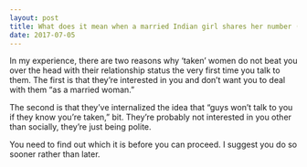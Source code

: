 ```yaml
---
layout: post
title: What does it mean when a married Indian girl shares her number (not fake) during a random approach?
date: 2017-07-05
---
```


<p>In my experience, there are two reasons why ‘taken’ women do not beat you over the head with their relationship status the very first time you talk to them. The first is that they’re interested in you and don’t want you to deal with them “as a married woman.”</p><p>The second is that they’ve internalized the idea that “guys won’t talk to you if they know you’re taken,” bit. They’re probably not interested in you other than socially, they’re just being polite.</p><p>You need to find out which it is before you can proceed. I suggest you do so sooner rather than later.</p>
